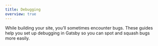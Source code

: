 ```yaml
---
title: Debugging
overview: true
---
```


While building your site, you’ll sometimes encounter bugs. These guides help you set up debugging in Gatsby so you can spot and squash bugs more easily.

<GuideList slug={props.slug} />